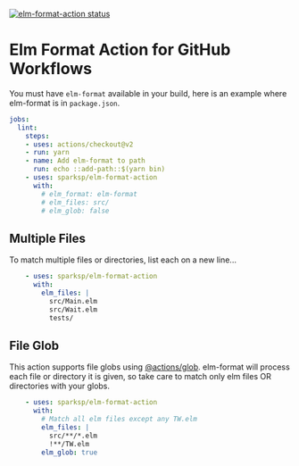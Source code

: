 [![elm-format-action status](https://github.com/sparksp/elm-format-action/workflows/build-test/badge.svg)](https://github.com/sparksp/elm-format-action/actions)

# Elm Format Action for GitHub Workflows

You must have `elm-format` available in your build, here is an example where elm-format is in `package.json`.

```yaml
jobs:
  lint:
    steps:
    - uses: actions/checkout@v2
    - run: yarn
    - name: Add elm-format to path
      run: echo ::add-path::$(yarn bin)
    - uses: sparksp/elm-format-action
      with: 
        # elm_format: elm-format
        # elm_files: src/
        # elm_glob: false
```

## Multiple Files

To match multiple files or directories, list each on a new line...

```yaml
    - uses: sparksp/elm-format-action
      with: 
        elm_files: |
          src/Main.elm
          src/Wait.elm
          tests/
```

## File Glob

This action supports file globs using [@actions/glob].  elm-format will process each file or directory it is given, so take care to match only elm files OR directories with your globs.

```yaml
    - uses: sparksp/elm-format-action
      with: 
        # Match all elm files except any TW.elm
        elm_files: |
          src/**/*.elm
          !**/TW.elm
        elm_glob: true
```

[@actions/glob]: https://github.com/actions/toolkit/tree/master/packages/glob#patterns